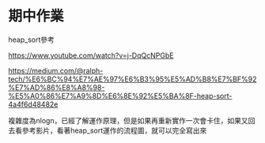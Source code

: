 # 期中作業
heap_sort參考 

https://www.youtube.com/watch?v=j-DqQcNPGbE

https://medium.com/@ralph-tech/%E6%BC%94%E7%AE%97%E6%B3%95%E5%AD%B8%E7%BF%92%E7%AD%86%E8%A8%98-%E5%A0%86%E7%A9%8D%E6%8E%92%E5%BA%8F-heap-sort-4a4f6d48482e

複雜度為nlogn，已經了解運作原理，但是如果再重新實作一次會卡住，如果又回去看參考影片，看著heap_sort運作的流程圖，就可以完全寫出來
